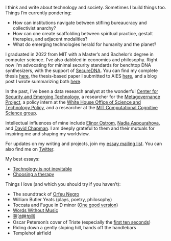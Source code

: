 I think and write about technology and society. Sometimes I build things too. Things I’m currently pondering:

- How can institutions navigate between stifling bureaucracy and collectivist anarchy?
- How can one create scaffolding between spiritual practice, gestalt therapies, and adjacent modalities?
- What do emerging technologies herald for humanity and the planet?

I graduated in 2022 from MIT with a Master’s and Bachelor’s degree in computer science. I’ve also dabbled in economics and philosophy. Right now I'm advocating for minimal security standards for benchtop DNA synthesizers, with the support of [SecureDNA](https://securedna.org). You can find my complete thesis [here](/how_MLOSS_shapes_AI.pdf), the thesis-based paper I submitted to AIES [here](/AIES_paper.pdf), and a blog post I wrote summarizing both [here](posts/mloss_essay). 

In the past, I’ve been a data research analyst at the wonderful [Center for Security and Emerging Technology](https://cset.georgetown.edu/), a researcher for the [Metagovernance Project](https://metagov.org/), a policy intern at the [White House Office of Science and Technology Policy](https://www.whitehouse.gov/ostp/), and a researcher at the [MIT Computational Cognitive Science group](https://cocosci.mit.edu/).

Intellectual influences of mine include [Elinor Ostrom](https://en.wikipedia.org/wiki/Elinor_Ostrom), [Nadia Aspourahova](https://nadia.xyz), and [David Chapman](https://meaningness.com/about-my-sites). I am deeply grateful to them and their mutuals for inspiring me and shaping my worldview.

For updates on my writing and projects, join my [essay mailing list](https://maxlangenkamp.substack.com). You can also find me on [Twitter](https://twitter.com/mslkmp). 


My best essays:

- [Technology is not inevitable](/posts/tech_not_inevitable)
- [Choosing a therapy](/posts/therapy)

Things I love (and which you should try if you haven’t):

- The soundtrack of [Orfeu Negro](https://en.wikipedia.org/wiki/Black_Orpheus)  
- William Butler Yeats (plays, poetry, philosophy)
- Toccata and Fugue in D minor ([One good version](https://www.youtube.com/watch?v=FHNLdHe8uxY))
- [Words Without Music](https://www.amazon.com/Words-Without-Music-Philip-Glass/dp/1631491431)
- 蔥油餅加蛋
- Oscar Peterson’s cover of Triste (especially the [first ten seconds](https://www.youtube.com/watch?v=ODfqfrKgJ74))
- Riding down a gently sloping hill, hands off the handlebars  
- Templehof airfield

